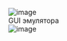 ![image](https://github.com/user-attachments/assets/96479acd-e711-4835-bf10-9e5d7ec280df)<br/>
GUI эмулятора<br/>
![image](https://github.com/user-attachments/assets/1fd36e5f-d455-4650-9be1-8ee6b5479e87)
